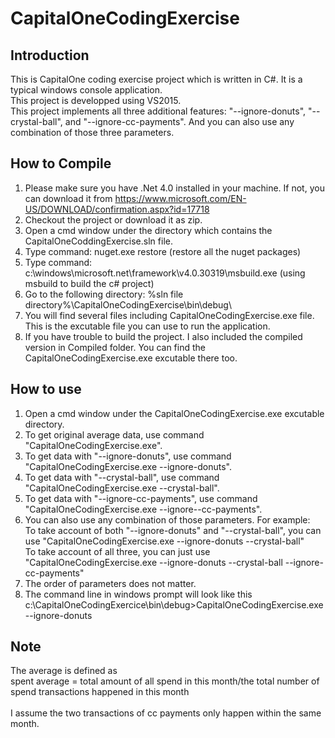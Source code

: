 # CapitalOneCodingExercise
## Introduction
This is CapitalOne coding exercise project which is written in C#. It is a typical windows console application.<br />
This project is developped using VS2015.<br />
This project implements all three additional features: "--ignore-donuts", "--crystal-ball", and "--ignore-cc-payments". And you can also use any combination of those three parameters.<br />

## How to Compile
1. Please make sure you have .Net 4.0 installed in your machine. If not, you can download it from https://www.microsoft.com/EN-US/DOWNLOAD/confirmation.aspx?id=17718
2. Checkout the project or download it as zip.
3. Open a cmd window under the directory which contains the CapitalOneCoddingExercise.sln file.
4. Type command: nuget.exe restore (restore all the nuget packages)
5. Type command: c:\windows\microsoft.net\framework\v4.0.30319\msbuild.exe (using msbuild to build the c# project)
6. Go to the following directory: %sln file directory%\CapitalOneCodingExercise\bin\debug\
7. You will find several files including CapitalOneCodingExercise.exe file. This is the excutable file you can use to run the application.
8. If you have trouble to build the project. I also included the compiled version in Compiled folder. You can find the CapitalOneCodingExercise.exe excutable there too.

## How to use
1. Open a cmd window under the CapitalOneCodingExercise.exe excutable directory.
2. To get original average data, use command "CapitalOneCodingExercise.exe".
3. To get data with "--ignore-donuts", use command "CapitalOneCodingExercise.exe --ignore-donuts".
4. To get data with "--crystal-ball", use command "CapitalOneCodingExercise.exe --crystal-ball".
5. To get data with "--ignore-cc-payments", use command "CapitalOneCodingExercise.exe --ignore--cc-payments".
6. You can also use any combination of those parameters. For example:<br />
   To take account of both "--ignore-donuts" and "--crystal-ball", you can use "CapitalOneCodingExercise.exe --ignore-donuts --crystal-ball"<br />
   To take account of all three, you can just use "CapitalOneCodingExercise.exe --ignore-donuts --crystal-ball --ignore-cc-payments"
7. The order of parameters does not matter.
8. The command line in windows prompt will look like this
   c:\CapitalOneCodingExercice\bin\debug>CapitalOneCodingExercise.exe --ignore-donuts


## Note
The average is defined as<br />
spent average = total amount of all spend in this month/the total number of spend transactions happened in this month<br />
<br />
I assume the two transactions of cc payments only happen within the same month.<br />
